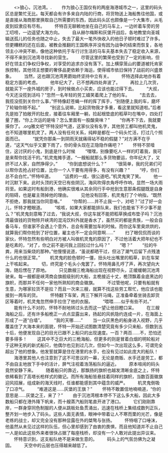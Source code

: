 　　<>狼心，沉池湾。.
　　作为狼心王国仅有的两座海港城市之一，这里的码头区总是繁忙无比。每天都会有许多来自内陆的行商，将货物送上海船售往他国，或是直接从海商那里换取自己所需要的东西，因此码头区也颇像是一个大集市，从毛皮到奴隶应有尽有。
　　怀特百无聊赖地坐在自己的马车上，一边听着车旁的劳工叨唠，一边遥望大海方向。
　　自从赫尔梅斯和灰堡开战后，各地教堂向圣城输送孤儿的任务也随之中止，失去了最大一笔外快收入的他日子顿时难过了许多。但更糟糕的还在后面，被教会推翻的王国秩序并没有因为战争的结束而恢复，各地领主小冲突不断，像他这种依托于车行讨生活的马车夫基本失去了稳定收入来源，不得不来到沉池湾寻找新的营生。
　　尽管这里的繁荣也受到了一定的影响，但好在领主们争权归争权，对享受的追求亦没有落下。加上横穿笼山的要道被托肯家族控制，其他领主想要的奢侈品更依赖于海运，使得城市依旧保持了战前的兴盛景象。
　　当然，这也跟沉池湾男爵始终坚持中立有关。
　　怀特选择此地亦有着稳定方面的考虑。
　　他年纪大了，已不想再四处奔波了。
　　再拉上几次货，就能买下一座外城的房子，到时候做点小买卖，应该也能过得下去。
　　“大叔，今天还没揽到活吗？”忽然一名年轻的劳工嬉笑着爬上了他的车。
　　“去去去，我揽没揽到关你什么事，”怀特像赶苍蝇一样的挥了挥手，“别随便上我的车，磨坏了轮轴你赔不起。”
　　“别这么说嘛，比起货物我才多重，看这里就知道啦。”后者先是拍了拍敞开的肚皮，接着往车厢里一躺，捡起根垫底的稻草叼在嘴中，四处打量了圈，“你上次运的是啥？怎么里面有一股酸臭味？”
　　“你再不下去，我就要揍你了。.org雅文吧”怀特没好气道，这家伙没有名字，其他劳工都叫他机灵鬼，也不知道哪里机灵了。两人没有任何关系，纯粹是都在一个码头忙活，打过几个照面而已。
　　“就凭你那条一到阴雨天就痛得站不稳的假腿？”对方满不在乎道，“这天气似乎又要下雨了，你的骨头现在正隐隐作痛吧？”
　　怀特不禁噎住，这讨厌的小鬼，到底是什么时候
　　“嘿嘿，别像要吃人一样的盯着我，我可是来帮你找活干的。”机灵鬼摊手道，“一艘船就那么多货物要运，你年纪大了，又挤不过人家，自然挣得少。”
　　“你到底想说什么？”
　　“很简单，我的兄弟们可以帮你去抢占好位置，比你一个人干要有用得多，有没有兴趣？”
　　“哼，你们总不会白忙。”怀特啐道。
　　“运费的一成，很公道吧。”机灵鬼笑了笑。
　　他一时沉默下来。此时头顶的天空已有些阴沉，海风吹得衣角呼呼作响，显然一场大雨将至。如果这时有船到港，他确实很难从其余同行手中抢到生意那条假腿既是自身的阻碍，也是雇主筛掉他的理由。
　　见他没有回答，机灵鬼打了个响指，“既然不拒绝，那我就当你同意咯。”
　　“你帮的……并不止我一个，对吧？”过了好一会儿，怀特才瞪眼道。
　　“咳咳，如果大家都能排队来，我们也能省下不少事不是么？”机灵鬼刻意略了过去，“我说大叔，你这车就不能把稻草换成布垫子吗？沉池湾最值钱的货物除开峡湾的混沌饮料外就是香水了，虽然买的都是贵族，一般会自备马车，但谁家不会遇上个意外，总会有需要加车的时候。而你这车里臭烘烘的，就算我们帮你抢到了好位置，雇主也不一定会同意啊……”
　　扫了眼侃侃而谈的家伙，怀特忽然有些明白对方被人叫做机灵鬼的原因了，不过他活着大把年纪也不是吃素的，“对了，你之前不是问我上回拉过什么吗？”
　　“嗯？”
　　“拉的牛粪，用来当柴烧的那种。”他慢慢说道，“虽说都晒干过，但沾了潮气后留下点残渣什么的也很正常。”
　　机灵鬼的脸色顿时一僵，扭头吐出嘴里的稻草，趴在车架上干咳起来。
　　切，终究是个毛头小鬼罢了。怀特用鼻孔哼了声，再次望向大海，随后愣在了原地。
　　只见数艘三桅海船出现在视野尽头，正缓缓朝沉池湾驶来。每一艘都是峡湾商会旗舰级别的大船，主桅接近十丈，桅顶飘着金底黑边的旗帜，而那并不任何一家他所熟知的商会徽旗。
　　不过管他呢，只要有船就有生意，为哪家拉货不是拉？而且一次来三艘，就算不找这些劳工帮忙，他应该也能接到一两车的货。
　　怀特翻下车架，两三下解开马绳，正准备牵着坐骑去卸货区等着时，机灵鬼忽然伸手拉住了他的衣服。
　　“喂喂……似乎有些不对。”
　　能有什么不对的，怀特不耐地转过头去而这一望让他目瞪口呆。
　　在三艘海船之后，还有许多船桅正一点点显露出来，扬起的风帆隐约连成一片，在海面上形成了一道“白墙”。
　　“我的天哪……”
　　当一众灰黑色的船身进入视野，几乎覆盖住了大海本来的面貌，怀特一开始还试图数清楚究竟有多少只来船，但数到五十后，他便发现自己的目光已跟不上船只的出现速度。一百？两百……不，恐怕还要多得多！
　　这其中不乏巨大的三桅海船，但更多的则是冒着白烟的明轮船对于这种无帆的新式船只，他偶尔也见到过几次，但如今一次出现这么多，可谓完全超出了他的想象。他发誓就算是住在港里的水手，也没有见过如此庞大的船队！
　　海港里其他人也注意到了这不可思议的一幕，无论是商贩、水手还是劳工，都不由自主地放下手中的活计，屏气注视着浩荡船队的逼近。
　　原本喧闹的码头竟然安静下来。
　　随着船只的靠近，那飘扬的旗帜也越发清晰金底之上，怀特依稀看到了高塔长枪样式的徽记。而所有海船皆悬挂着同样的旗帜，当数百面徽旗迎风招展，组成新的海天线时，任谁都能感到其中蕴含的威严。
　　机灵鬼倒吸了口凉气。
　　“难道这是……灰堡的王旗？”
　　怀特不敢置信地喃喃道，“你的意思是……灰堡之王，来了？”
　　由于沉池湾根本停不下这么多大船，因此大多数船只都在港外降下帆来，而十艘蒸汽船则笔直开进了港口。
　　它们刚刚靠岸，一群身穿同色制服的人便从跳板处鱼贯涌出，迅速在栈桥上集结成数列正队，整齐划一地步入了码头。这些人面无表情，眼神中带着让人不寒而栗的光芒，像是老练的战士，却又完全没有那种显露在外的桀骜与张扬。
　　怀特咽了口唾沫，他虽然从未见过这样的队伍，但心里却感到了由衷的畏惧，而且他知道并不止自己一人是如此这些外来者很快占据了每座栈桥，却没有一个人敢对此提出异议来。
　　怀特意识到，这支船队绝不是来做生意的。
　　码头上的气氛仿佛为之凝固。
　　天空中的云层也压得越来越低了。
　　
　　